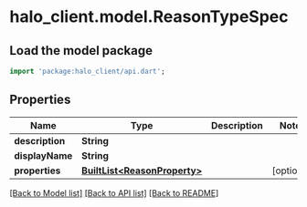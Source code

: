 # halo_client.model.ReasonTypeSpec

## Load the model package
```dart
import 'package:halo_client/api.dart';
```

## Properties
Name | Type | Description | Notes
------------ | ------------- | ------------- | -------------
**description** | **String** |  | 
**displayName** | **String** |  | 
**properties** | [**BuiltList&lt;ReasonProperty&gt;**](ReasonProperty.md) |  | [optional] 

[[Back to Model list]](../README.md#documentation-for-models) [[Back to API list]](../README.md#documentation-for-api-endpoints) [[Back to README]](../README.md)


